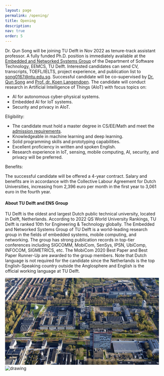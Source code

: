 ```yaml
---
layout: page
permalink: /opening/
title: Opening
description: 
nav: true
order: 5
---
```


Dr. Qun Song will be joining TU Delft in Nov 2022 as tenure-track assistant professor. A fully funded Ph.D. position is immediately available at the [Embedded and Networked Systems Group](https://www.tudelft.nl/ewi/over-de-faculteit/afdelingen/software-technology/embedded-and-networked-systems/) of the Department of Software Technology, EEMCS, TU Delft. Interested candidates can send CV, transcripts, TOEFL/IELTS, project experience, and publication list to <song0167@ntu.edu.sg>. Successful candidate will be co-supervised by [Dr. Qun Song](https://song-qun.github.io/) and [Prof. dr. Koen Langendoen](https://www.st.ewi.tudelft.nl/koen/). The candidate will conduct research in Artificial Intelligence of Things (AIoT) with focus topics on:

- AI for autonomous cyber-physical systems.
- Embedded AI for IoT systems.
- Security and privacy in AIoT.

Eligibility:

- The candidate must hold a master degree in CS/EE/Math and meet the [admission requirements](https://www.tudelft.nl/onderwijs/opleidingen/phd/admission).
- Knowledgeable in machine learning and deep learning.
- Solid programming skills and prototyping capabilities.
- Excellent proficiency in written and spoken English.
- Research experience in IoT, sensing, mobile computing, AI, security, and privacy will be preferred.

Benefits:

The successful candidate will be offered a 4-year contract. Salary and benefits are in accordance with the Collective Labour Agreement for Dutch Universities, increasing from 2,396 euro per month in the first year to 3,061 euro in the fourth year.

#### About TU Delft and ENS Group ####
TU Delft is the oldest and largest Dutch public technical university, located in Delft, Netherlands. According to 2022 QS World University Rankings, TU Delft is ranked 10th for Engineering & Technology globally. The Embedded and Networked Systems Group of TU Delft is a world-leading research group in the fields of embedded systems, mobile computing, and networking. The group has strong publication records in top-tier conferences including SIGCOMM, MobiCom, SenSys, IPSN, UbiComp, INFOCOM, SIGMETRICS, etc. The MobiCom 2020 Best Paper and Best Paper Runner-Up are awarded to the group members. Note that Dutch language is not required for the candidate since the Netherlands is the top English-Speaking country outside the Anglosphere and English is the official working language at TU Delft.

<img src="/assets/img/tud.jpg" alt="drawing" width="750"/>
<img src="/assets/img/delft.jpg" alt="drawing" width="750"/>


